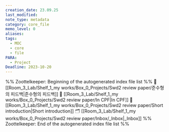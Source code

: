 ```yaml
---
creation_date: 23.09.25
last_modified: 
note_type: metadata
category: core_file
memo_level: 0
aliases: 
tags:
  - MOC
  - core
  - file
PARA:
  - Project
Deadline: 2023-10-20
---
```

%% Zoottelkeeper: Beginning of the autogenerated index file list  %%
📄 [[Room_3_Lab/Shelf_1_my works/Box_0_Projects/Swd2 review paper/준수형의 피드백|준수형의 피드백]]
📄 [[Room_3_Lab/Shelf_1_my works/Box_0_Projects/Swd2 review paper/In CPF|In CPF]]
📄 [[Room_3_Lab/Shelf_1_my works/Box_0_Projects/Swd2 review paper/Short introduction|Short introduction]]
🗂️ [[Room_3_Lab/Shelf_1_my works/Box_0_Projects/Swd2 review paper/Inbox/_Inbox|_Inbox]]
%% Zoottelkeeper: End of the autogenerated index file list  %%
